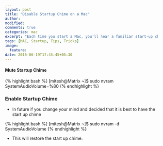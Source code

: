 ```yaml
---
layout: post
title: "Disable Startup Chime on a Mac"
author:
modified:
comments: true
categories: mac
excerpt: "Each time you start a Mac, you'll hear a familiar start-up chime. I'll show you how to  mute the Mac start up chime completely."
tags: [MAC, Startup, Tips, Tricks]
image:
  feature:
date: 2015-06-19T17:45:45+05:30
---
```


#### Mute Startup Chime
{% highlight bash %}
[mitesh@Matrix ~]$ sudo nvram SystemAudioVolume=%80﻿
{% endhighlight %}

### Enable Startup Chime
* In future if you change your mind and decided that it is best to have the start up chime

{% highlight bash %}
[mitesh@Matrix ~]$ sudo nvram -d SystemAudioVolume
{% endhighlight %}

* This will restore the start up chime.
